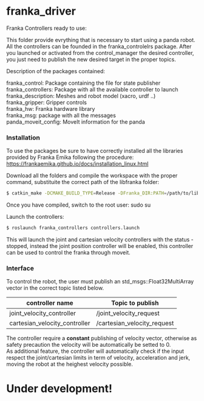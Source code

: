 # franka_driver
Franka Controllers ready to use:

This folder provide evrything that is necessary to start using a panda robot. <br />
All the controllers can be founded in the franka_controlelrs package. After you launched or activated from the control_manager the desired controller, you just need to publish the new desired target in the proper topics.

Description of the packages contained:

franka_control: Package containing the file for state publisher
franka_controllers: Package with all the available controller to launch <br />
franka_description: Meshes and robot model (xacro, urdf ..) <br />
franka_gripper: Gripper controls <br />
franka_hw: Franka hardware library <br />
franka_msg: package with all the messages<br />
panda_moveit_config: MoveIt information for the panda<br />



### Installation ###

To use the packages be sure to have correctly installed all the libraries provided by Franka Emika following the procedure: <br>
https://frankaemika.github.io/docs/installation_linux.html

Download all the folders and compile the workspace with the proper command, substituite the correct path of the libfranka folder:
```sh
$ catkin_make -DCMAKE_BUILD_TYPE=Release -DFranka_DIR:PATH=/path/to/libfranka/build
```
Once you have compiled, switch to the root user:
sudo su

Launch the controllers:
```sh
$ roslaunch franka_controllers controllers.launch
```
This will launch the joint and cartesian velocity controllers with the status -stopped, instead the joint position controller will be enabled, this controller can be used to control the franka through moveit.


### Interface ###

To control the robot, the user must publish an std_msgs::Float32MultiArray vector in the correct topic listed below.

| controller name             | Topic to publish          |
|-----------------------------|---------------------------|
|joint_velocity_controller    |/joint_velocity_request    |
|cartesian_velocity_controller|/cartesian_velocity_request|

The controller require a **constant** publishing of velocity vector, otherwise as safety precaution the velocity will be automatically be setted to 0. <br>
As additional feature, the controller will automatically check if the input respect the joint/cartesian limits in term of velocity, acceleration and jerk, moving the robot at the heighest velocity possible.



# Under development! #



